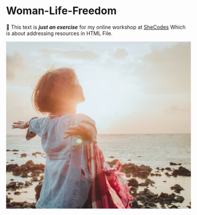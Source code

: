 # Woman-Life-Freedom

👋 This text is **_just an exercise_** for my online workshop at [SheCodes](https://www.shecodes.io/)
Which is about addressing resources in HTML File.

![A quick preview](media/after.jpg)
